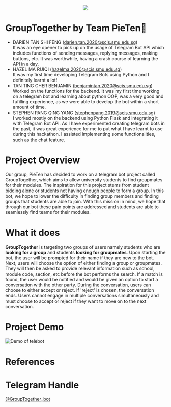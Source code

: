 <p align="center">
  <img src='images/GroupTogether.png'>
</p>

# GroupTogether by Team PieTen🥧
* DARIEN TAN SHI FENG (darien.tan.2020@scis.smu.edu.sg)<br />
  It was an eye opener to pick up on the usage of Telegram Bot API which includes functions of sending messages, replying messages, making buttons, etc. It was worthwhile, having a crash course of learning the API in a day.
* HAZEL MA RUIQI (hazelma.2020@scis.smu.edu.sg)<br />
  It was my first time developing Telegram Bots using Python and I definitely learnt a lot!
* TAN TING CHER BENJAMIN (benjamintan.2020@scis.smu.edu.sg)<br />
  Worked on the functions for the backend. It was my first time working on a telegram bot and learning about python OOP, was a very good and fufilling experience, as we were able to develop the bot within a short amount of time.
* STEPHEN PANG QING YANG (stephenpang.2019@scis.smu.edu.sg)<br />
  I worked mostly on the backend using Python Flask and integrating it with Telegram Bot API. As I have experimented creating telegram bots in the past, it was great experience for me to put what I have learnt to use during this hackathon. I assisted implementing some functionalities, such as the chat feature.
# Project Overview
Our group, PieTen has decided to work on a telegram bot project called GroupTogether, which aims to allow university students to find groupmates for their modules. The inspiration for this project stems from student bidding alone or students not having enough people to form a group. In this bot, we hope to lower the difficulty in finding group members and finding groups that students are able to join. With this mission in mind, we hope that through our bot these pain points are addressed and students are able to seamlessly find teams for their modules.
# What it does
**GroupTogether** is targeting two groups of users namely students who are **looking for a group** and students **looking for groupmates**. Upon starting the bot, the user will be prompted for their name if they are new to the bot. Next, users will choose the option of either finding a group or groupmates. They will then be asked to provide relevant information such as school, module code, section, etc before the bot performs the search. If a match is found, the user would be notified and would be given an option to start a conversation with the other party. During the conversation, users can choose to either accept or reject. If  'reject' is chosen, the conversation ends. Users cannot engage in multiple conversations simultaneously and must choose to accept or reject if they want to move on to the next conversation. 
# Project Demo
![Demo of telebot](images/demo/demo.gif)
# References
# Telegram Handle
[@GroupTogether_bot](https://t.me/GroupTogether_bot)
